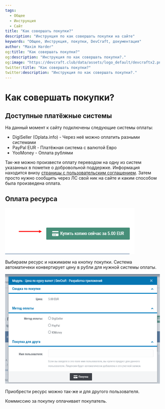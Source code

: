 ```yaml
---
tags:
  - Общее
  - Инструкция
  - Сайт
title: "Как совершать покупки?"
description: "Инструкция по как совершать покупки на сайте"
keywords: "Общее, Инструкция, покупки, DevCraft, документация"
author: "Maxim Harder"
og:title: "Как совершать покупки?"
og:description: "Инструкция по как совершать покупки?."
og:image: "https://devcraft.club/data/assets/logo_default/devcraftx2.png"
twitter:title: "Как совершать покупки?"
twitter:description: "Инструкция по как совершать покупки?."
---
```


# Как совершать покупки?

## Доступные платёжные системы

На данный момент к сайту подключены следующие системы оплаты:

- DigiSeller (Oplata.info) - Через неё можно оплатить разными системами
- PayPal EUR - Платёжная система с валютой Евро
- YooMoney - Оплата рублями

Так-же можно произвести оплату переводом на одну из систем указанных в пометке о добровольной поддержке. Информация находится внизу [страницы с пользовательским соглашением](https://devcraft.club/pages/licence-agreement/). Затем просто нужно сообщить через ЛС свой ник на сайте и каким способом была произведена оплата.

## Оплата ресурса

![image.png](./assets/image.png)

Выбираем ресурс и нажимаем на кнопку покупки. Система автоматичеки конвертирует цену в рубли для нужной системы оплаты.

![image.png](./assets/1650387939343-image.png)

Приобрести ресурс можно так-же и для другого пользователя.

Коммиссию за покупку оплачивает покупатель.
